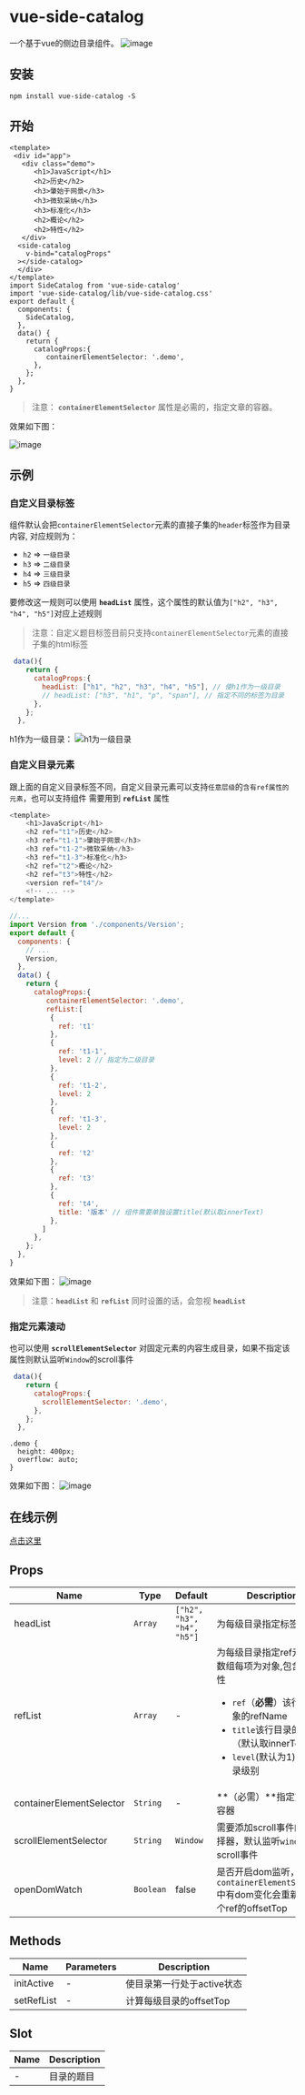 
# vue-side-catalog
一个基于vue的侧边目录组件。
![image](http://p0.qhimg.com/t01bf25e62a31fa762a.png)

## 安装
```
npm install vue-side-catalog -S
```
## 开始
```
<template>
 <div id="app">
   <div class="demo">
      <h1>JavaScript</h1>
      <h2>历史</h2>
      <h3>肇始于网景</h3>
      <h3>微软采纳</h3>
      <h3>标准化</h3>
      <h2>概论</h2>
      <h2>特性</h2>
   </div>
  <side-catalog 
    v-bind="catalogProps"
  ></side-catalog>
  </div>
</template>
import SideCatalog from 'vue-side-catalog'
import 'vue-side-catalog/lib/vue-side-catalog.css'
export default {
  components: {
    SideCatalog,
  },
  data() {
    return {
      catalogProps:{
         containerElementSelector: '.demo',
      },
    };
  },
}
```
> 注意： **`containerElementSelector`** 属性是必需的，指定文章的容器。

效果如下图：

![image](http://p2.qhimg.com/t0182cb51aeaebaace0.png)

## 示例

### 自定义目录标签
组件默认会把`containerElementSelector`元素的直接子集的`header`标签作为目录内容,
对应规则为：
* `h2` => `一级目录`
* `h3` => `二级目录`
* `h4` => `三级目录`
* `h5` => `四级目录`

要修改这一规则可以使用 **`headList`** 属性，这个属性的默认值为`["h2", "h3", "h4", "h5"]`对应上述规则
> 注意：自定义题目标签目前只支持`containerElementSelector`元素的直接子集的html标签
```javascript
 data(){
    return {
      catalogProps:{
        headList: ["h1", "h2", "h3", "h4", "h5"], // 使h1作为一级目录
        // headList: ["h3", "h1", "p", "span"], // 指定不同的标签为目录
      },
    };
  },
```
h1作为一级目录：
![h1为一级目录](http://p6.qhimg.com/t0158179ba213107601.png)


### 自定义目录元素
跟上面的自定义目录标签不同，自定义目录元素可以支持`任意层级`的`含有ref属性的元素`，也可以支持组件
需要用到 **`refList`** 属性

```javascript
<template>
    <h1>JavaScript</h1>
    <h2 ref="t1">历史</h2>
    <h3 ref="t1-1">肇始于网景</h3>
    <h3 ref="t1-2">微软采纳</h3>
    <h3 ref="t1-3">标准化</h3>
    <h2 ref="t2">概论</h2>
    <h2 ref="t3">特性</h2>
    <version ref="t4"/>
    <!-- ... -->
</template>
```
```javascript
//...
import Version from './components/Version';
export default {
  components: {
    // ...
    Version,
  },
  data() {
    return {
      catalogProps:{
         containerElementSelector: '.demo',
         refList:[
          {
            ref: 't1'
          },
          {
            ref: 't1-1',
            level: 2 // 指定为二级目录
          },
          {
            ref: 't1-2',
            level: 2
          },
          {
            ref: 't1-3',
            level: 2
          },
          {
            ref: 't2'
          },
          {
            ref: 't3'
          },
          {
            ref: 't4',
            title: '版本' // 组件需要单独设置title(默认取innerText)
          },
        ]
      },
    };
  },
}
```

效果如下图： 
![image](http://p9.qhimg.com/t01108c4316caf3f010.png)

> 注意：**`headList`** 和 **`refList`** 同时设置的话，会忽视 **`headList`**
### 指定元素滚动
也可以使用 **`scrollElementSelector`** 对固定元素的内容生成目录，如果不指定该属性则默认监听`Window`的scroll事件

```javascript
 data(){
    return {
      catalogProps:{
        scrollElementSelector: '.demo',
      },
    };
  },
```
```
.demo {
  height: 400px;
  overflow: auto;
}
```
效果如下图：
![image](http://p9.qhimg.com/t01a99edbab87553234.png)

## 在线示例
[点击这里](https://codesandbox.io/s/vue-side-catalog-ynw1i)
## Props

| Name | Type | Default | Description |
| --- | --- | --- | --- |
| headList | `Array` | `["h2", "h3", "h4", "h5"]` | 为每级目录指定标签 |
| refList | `Array` | - | 为每级目录指定ref元素，数组每项为对象,包含两个属性<ul><li>`ref`（**必需**）该行目录对象的refName</li><li>`title`该行目录的名称（默认取innerText）</li><li>`level`(默认为1)该行目录级别</li></ul> |
| containerElementSelector | `String` | - | **（必需）**指定文章的容器 |
| scrollElementSelector | `String` | `Window` | 需要添加scroll事件的css选择器，默认监听`window`的scroll事件 |
| openDomWatch | `Boolean` | false | 是否开启dom监听，如果`containerElementSelector`中有dom变化会重新计算每个ref的offsetTop |

## Methods

| Name | Parameters | Description |
| --- | --- | --- |
| initActive | - | 使目录第一行处于active状态 |
| setRefList | - | 计算每级目录的offsetTop |

## Slot
| Name | Description |
| --- | --- |
| - | 目录的题目 |